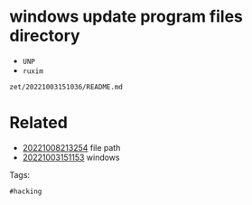 # windows update program files directory

- `UNP`
- `ruxim`

` zet/20221003151036/README.md `

# Related

- [20221008213254](/zet/20221008213254/README.md) file path
- [20221003151153](/zet/20221003151153/README.md) windows

Tags:

    #hacking

